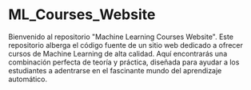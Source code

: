 # ML_Courses_Website
Bienvenido al repositorio "Machine Learning Courses Website". Este repositorio alberga el código fuente de un sitio web dedicado a ofrecer cursos de Machine Learning de alta calidad. Aquí encontrarás una combinación perfecta de teoría y práctica, diseñada para ayudar a los estudiantes a adentrarse en el fascinante mundo del aprendizaje automático.
